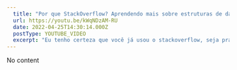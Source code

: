 ```yaml
---
  title: "Por que StackOverflow? Aprendendo mais sobre estruturas de dados feat. Stack e Queue"
  url: https://youtu.be/kWqNDzAM-RU
  date: 2022-04-25T14:30:14.000Z
  postType: YOUTUBE_VIDEO
  excerpt: "Eu tenho certeza que você já usou o stackoverflow, seja pra fazer uma pergunta ou responder a dúvida de alguém. Mas já pensou o que tem por tras desse nome? Nesse vídeo a gente vai falar disso e você vai ver o que StackOverflow tem a ver com Pilha e como isso pode se ligar com o JavaScript! Bora ver?"
---
```

  
  No content
  